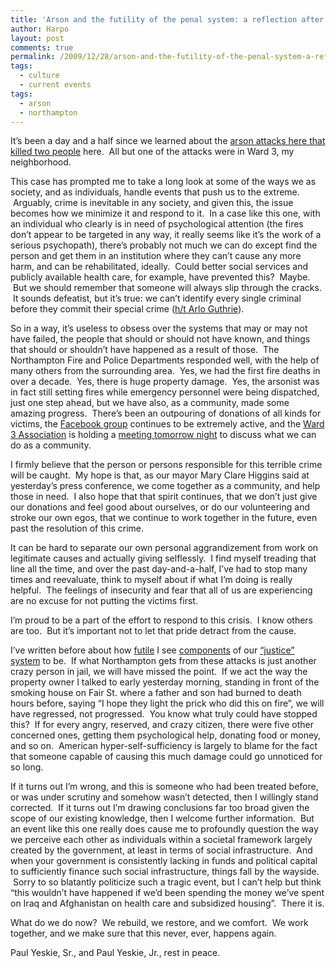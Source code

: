 ```yaml
---
title: 'Arson and the futility of the penal system: a reflection after 60 hours'
author: Harpo
layout: post
comments: true
permalink: /2009/12/28/arson-and-the-futility-of-the-penal-system-a-reflection-after-60-hours/
tags:
  - culture
  - current events
tags:
  - arson
  - northampton
---
```

It&#8217;s been a day and a half since we learned about the <a href="http://gazettenet.com/2009/12/28/arsonist-stalks-northampton" target="_blank">arson attacks here that killed two people</a> here.  All but one of the attacks were in Ward 3, my neighborhood.

This case has prompted me to take a long look at some of the ways we as society, and as individuals, handle events that push us to the extreme.  Arguably, crime is inevitable in any society, and given this, the issue becomes how we minimize it and respond to it.  In a case like this one, with an individual who clearly is in need of psychological attention (the fires don&#8217;t appear to be targeted in any way, it really seems like it&#8217;s the work of a serious psychopath), there&#8217;s probably not much we can do except find the person and get them in an institution where they can&#8217;t cause any more harm, and can be rehabilitated, ideally.  Could better social services and publicly available health care, for example, have prevented this?  Maybe.  But we should remember that someone will always slip through the cracks.  It sounds defeatist, but it&#8217;s true: we can&#8217;t identify every single criminal before they commit their special crime (<a href="http://www.arlo.net/resources/lyrics/alices.shtml" target="_blank">h/t Arlo Guthrie</a>).

So in a way, it&#8217;s useless to obsess over the systems that may or may not have failed, the people that should or should not have known, and things that should or shouldn&#8217;t have happened as a result of those.  The Northampton Fire and Police Departments responded well, with the help of many others from the surrounding area.  Yes, we had the first fire deaths in over a decade.  Yes, there is huge property damage.  Yes, the arsonist was in fact still setting fires while emergency personnel were being dispatched, just one step ahead, but we have also, as a community, made some amazing progress.  There&#8217;s been an outpouring of donations of all kinds for victims, the <a href="http://www.facebook.com/group.php?gid=224400058116" target="_blank">Facebook group</a> continues to be extremely active, and the <a href="http://wardthree.com/" target="_blank">Ward 3 Association</a> is holding a <a href="http://wardthree.com/2009/12/emergency-meeting-tuesday-dec-29th-7-pm.html" target="_blank">meeting tomorrow night</a> to discuss what we can do as a community.

I firmly believe that the person or persons responsible for this terrible crime will be caught.  My hope is that, as our mayor Mary Clare Higgins said at yesterday&#8217;s press conference, we come together as a community, and help those in need.  I also hope that that spirit continues, that we don&#8217;t just give our donations and feel good about ourselves, or do our volunteering and stroke our own egos, that we continue to work together in the future, even past the resolution of this crime.

It can be hard to separate our own personal aggrandizement from work on legitimate causes and actually giving selflessly.  I find myself treading that line all the time, and over the past day-and-a-half, I&#8217;ve had to stop many times and reevaluate, think to myself about if what I&#8217;m doing is really helpful.  The feelings of insecurity and fear that all of us are experiencing are no excuse for not putting the victims first.

I&#8217;m proud to be a part of the effort to respond to this crisis.  I know others are too.  But it&#8217;s important not to let that pride detract from the cause.

I&#8217;ve written before about how <a href="http://www.harpojaeger.com/2009/11/05/when-is-vindictiveness-productive/" target="_blank">futile</a> I see <a href="http://www.harpojaeger.com/2009/07/26/what-chris-brown-and-scott-roeder-have-in-common/" target="_blank">components</a> of our <a href="http://www.harpojaeger.com/2008/09/24/pause/" target="_blank">&#8220;justice&#8221; system</a> to be.  If what Northampton gets from these attacks is just another crazy person in jail, we will have missed the point.  If we act the way the property owner I talked to early yesterday morning, standing in front of the smoking house on Fair St. where a father and son had burned to death hours before, saying &#8220;I hope they light the prick who did this on fire&#8221;, we will have regressed, not progressed.  You know what truly could have stopped this?  If for every angry, reserved, and crazy citizen, there were five other concerned ones, getting them psychological help, donating food or money, and so on.  American hyper-self-sufficiency is largely to blame for the fact that someone capable of causing this much damage could go unnoticed for so long.

If it turns out I&#8217;m wrong, and this is someone who had been treated before, or was under scrutiny and somehow wasn&#8217;t detected, then I willingly stand corrected.  If it turns out I&#8217;m drawing conclusions far too broad given the scope of our existing knowledge, then I welcome further information.  But an event like this one really does cause me to profoundly question the way we perceive each other as individuals within a societal framework largely created by the government, at least in terms of social infrastructure.  And when your government is consistently lacking in funds and political capital to sufficiently finance such social infrastructure, things fall by the wayside.  Sorry to so blatantly politicize such a tragic event, but I can&#8217;t help but think &#8220;this wouldn&#8217;t have happened if we&#8217;d been spending the money we&#8217;ve spent on Iraq and Afghanistan on health care and subsidized housing&#8221;.  There it is.

What do we do now?  We rebuild, we restore, and we comfort.  We work together, and we make sure that this never, ever, happens again.

Paul Yeskie, Sr., and Paul Yeskie, Jr., rest in peace.